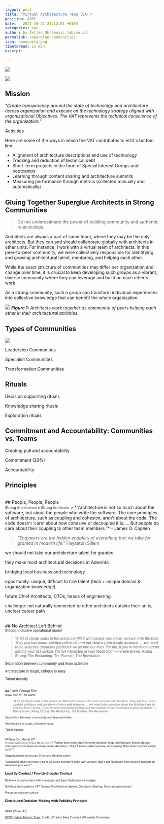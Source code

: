 ```yaml
---
layout: post
title: "Virtual Architecture Team (VAT)"
position: 4002
date:   2021-10-21 21:12:01 +0100
categories: vat
author: by Željko Obrenović (obren.io)
permalink: superglue-communities
icon: community.png
timetoread: 15 min
excerpt: ...

---
```

![](assets/images/1920px-DOST_Hybrid_Electric_Train_at_the_PNR_Alabang_Station.jpeg)

![](assets/images/model-vat.png)


## Mission

"*Create transparency around the state of technology and architecture across organization and execute on the technology strategy aligned with organizational Objectives. The VAT represents the technical conscience of the organization.*"

Activities

Here are some of the ways in which the VAT contributes to eCG's bottom line:
* Alignment of architecture descriptions and use of technology
* Tracking and reduction of technical debt
* Short-term projects in the form of Special Interest Groups and bootcamps
* Learning through content sharing and architecture summits
* Measuring performance through metrics (collected manually and automatically)

## Gluing Together Superglue Architects in Strong Communities

> Do not underestimate the power of building community and authentic relationships.

Architects are always a part of some team, where they may be the only architects. But they can and should collaborate globally with architects in other units. For instance, I work with a virtual team of architects. In this peer-to-peer community, we were collectively responsible for identifying and growing architectural talent, mentoring, and helping each other. 

While the exact structure of communities may differ per organization and change over time, it is crucial to keep developing such groups as a vibrant, diverse community where they can leverage and build on each other's work. 

As a strong community, such a group can transform individual experiences into collective knowledge that can benefit the whole organization.


![](assets/images/superglue/community.png)
***Figure 1:** Architects work together as community of peers helping each other in their architectural activities.*


## Types of Communities

![](assets/images/vat-community-types.png)

Leadership Communities

Specialist Communities

Transformation Communities


## Rituals

Decision supporting rituals

Knowledge sharing rituals

Exploration rituals

## Commitment and Accountability: Communities vs. Teams

Creating pull and accountability

Commitment (20%)

Accountability

## Principles
<br>
## People, People, People<br><span style="font-size: 80%">Strong Architecture = Strong Architects</span>
> *”Architecture is not so much about the software, but about the people who write the software. The core principles of architecture, such as coupling and cohesion, aren't about the code. The code doesn't 'care' about how cohesive or decoupled it is; ... But people do care about their coupling to other team members.”* - James O. Coplien

> *"Engineers are the hidden enablers of everything that we take for granted in modern life."*
Hayaatun Sillem

we should not take our architecture talent for granted

they make most architectural decisions at Adevinta

bridging local business and technology

opportunity: unique, difficult to hire talent (tech + unique domain & organization knowledge),

future Chief Architects, CTOs, heads of engineering

challenge: not naturally connected to other architects outside their units, unclear career path

<br>
## No Architect Left Behind<br><span style="font-size: 80%">Global, inclusive operational model

> *“A lot of cheap seats in the arena are filled with people who never venture onto the floor. They just hurl mean-spirited criticisms and put-downs from a safe distance. ... we need to be selective about the feedback we let into our lives. For me, if you’re not in the arena getting your ass kicked, I’m not interested in your feedback.”* — Brené Brown, Rising Strong: The Reckoning. The Rumble. The Revolution

Separation between community and team activities

Architecture is tough, critique is easy

Talent density


<br>
## Limit Cheap Sits<br><span style="font-size: 80%">Have Skin In The Game

> *“A lot of cheap seats in the arena are filled with people who never venture onto the floor. They just hurl mean-spirited criticisms and put-downs from a safe distance. ... we need to be selective about the feedback we let into our lives. For me, if you’re not in the arena getting your ass kicked, I’m not interested in your feedback.”* — Brené Brown, Rising Strong: The Reckoning. The Rumble. The Revolution

Separation between community and team activities

Architecture is tough, critique is easy

Talent density


<br>
## Eyes On, Hands Off<br><span style="font-size: 80%">Preserve Autonomy of Teams, No Secrets</span>
> *“Rather than inject itself in every decision loop, architecture should design mechanisms for teams to make better decisions - they'll know better anyhow, and slowing them down carries a high cost.”*


Organizational structures
Grow and develop talent


“Autonomy does not mean you're all alone and don't align with anyone, don't get feedback from anyone and just do whatever you want.”

### Lead By Context / Provide Broader Context

Define a broad context with mandates and bans
Collaborative nudges

Ruthless transparency
VAT forums (Architecture Spikes, Decisions Sharing, Tools and processes)

Preserve decision culture

### Distributed Decision-Making with Publicity Principle




<br>
#### [Cover Art]

[DOST Hybrid Electric Train](https://commons.wikimedia.org/wiki/Category:DOST_Hybrid_Electric_Train#/media/File:DOST_Hybrid_Electric_Train_at_the_PNR_Alabang_Station.jpg). Credit: JC John Sese Cuneta / Wikimedia Commons.
